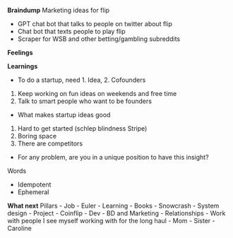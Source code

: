 **Braindump**
Marketing ideas for flip
* GPT chat bot that talks to people on twitter about flip
* Chat bot that texts people to play flip
* Scraper for WSB and other betting/gambling subreddits

**Feelings**

**Learnings**
* To do a startup, need 1. Idea, 2. Cofounders
1. Keep working on fun ideas on weekends and free time
2. Talk to smart people who want to be founders
* What makes startup ideas good
1. Hard to get started (schlep blindness Stripe)
2. Boring space
3. There are competitors
* For any problem, are you in a unique position to have this insight?

Words
* Idempotent
* Ephemeral

**What next**
Pillars
	- Job
		- Euler
	- Learning
		- Books
			- Snowcrash
			- System design
	- Project
		- Coinflip
			- Dev 
			- BD and Marketing
	- Relationships
		- Work with people I see myself working with for the long haul
		- Mom
		- Sister
		- Caroline